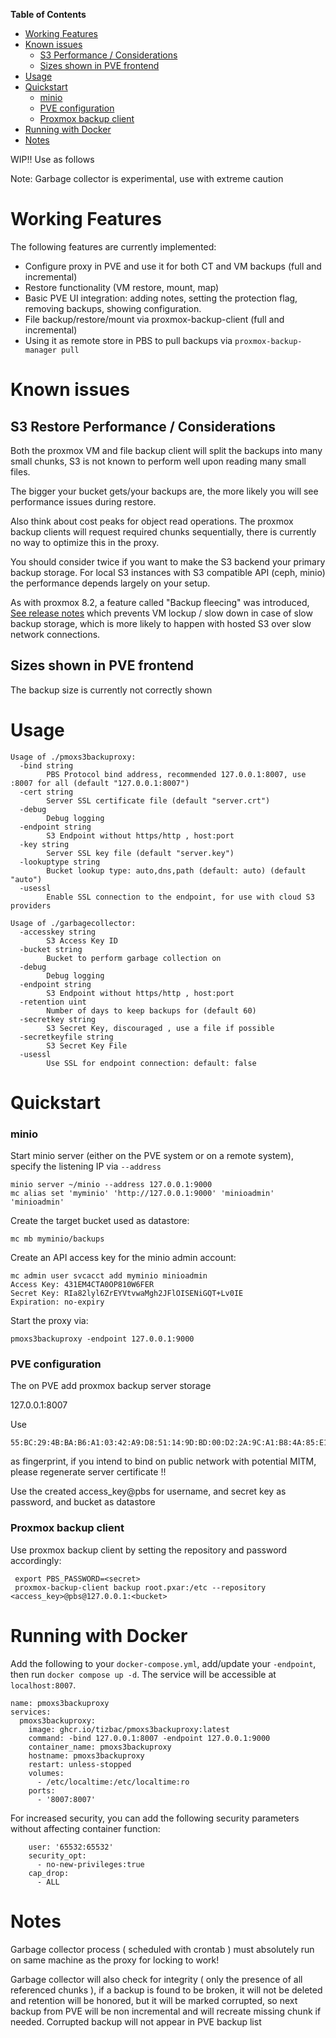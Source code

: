 <!-- START doctoc generated TOC please keep comment here to allow auto update -->
<!-- DON'T EDIT THIS SECTION, INSTEAD RE-RUN doctoc TO UPDATE -->
**Table of Contents**

- [Working Features](#working-features)
- [Known issues](#known-issues)
  - [S3 Performance / Considerations](#s3-performance--considerations)
  - [Sizes shown in PVE frontend](#sizes-shown-in-pve-frontend)
- [Usage](#usage)
- [Quickstart](#quickstart)
    - [minio](#minio)
    - [PVE configuration](#pve-configuration)
    - [Proxmox backup client](#proxmox-backup-client)
- [Running with Docker](#running-with-docker)
- [Notes](#notes)

<!-- END doctoc generated TOC please keep comment here to allow auto update -->

WIP!! 
Use as follows

Note: Garbage collector is experimental, use with extreme caution

# Working Features

The following features are currently implemented:

 * Configure proxy in PVE and use it for both CT and VM backups (full and incremental)
 * Restore functionality (VM restore, mount, map)
 * Basic PVE UI integration: adding notes, setting the protection flag,
   removing backups, showing configuration.
 * File backup/restore/mount via proxmox-backup-client (full and incremental)
 * Using it as remote store in PBS to pull backups via `proxmox-backup-manager
   pull`

# Known issues
## S3 Restore Performance / Considerations

Both the proxmox VM and file backup client will split the backups into many
small chunks, S3 is not known to perform well upon reading many small files.

The bigger your bucket gets/your backups are, the more likely you will see
performance issues during restore.

Also think about cost peaks for object read operations. The proxmox backup
clients will request required chunks sequentially, there is currently no
way to optimize this in the proxy.

You should consider twice if you want to make the S3 backend your primary
backup storage. For local S3 instances with S3 compatible API (ceph, minio) the
performance depends largely on your setup.

As with proxmox 8.2, a feature called "Backup fleecing" was introduced, [See
release notes](https://pve.proxmox.com/wiki/Roadmap#Proxmox_VE_8.2) which
prevents VM lockup / slow down in case of slow backup storage, which is more
likely to happen with hosted S3 over slow network connections.

## Sizes shown in PVE frontend

The backup size is currently not correctly shown

# Usage

```
Usage of ./pmoxs3backuproxy:
  -bind string
        PBS Protocol bind address, recommended 127.0.0.1:8007, use :8007 for all (default "127.0.0.1:8007")
  -cert string
        Server SSL certificate file (default "server.crt")
  -debug
        Debug logging
  -endpoint string
        S3 Endpoint without https/http , host:port
  -key string
        Server SSL key file (default "server.key")
  -lookuptype string
        Bucket lookup type: auto,dns,path (default: auto) (default "auto")
  -usessl
        Enable SSL connection to the endpoint, for use with cloud S3 providers
```

```
Usage of ./garbagecollector:
  -accesskey string
        S3 Access Key ID
  -bucket string
        Bucket to perform garbage collection on
  -debug
        Debug logging
  -endpoint string
        S3 Endpoint without https/http , host:port
  -retention uint
        Number of days to keep backups for (default 60)
  -secretkey string
        S3 Secret Key, discouraged , use a file if possible
  -secretkeyfile string
        S3 Secret Key File
  -usessl
        Use SSL for endpoint connection: default: false

```

# Quickstart
### minio

Start minio server (either on the PVE system or on a remote system),
specify the listening IP via `--address`

```
minio server ~/minio --address 127.0.0.1:9000
mc alias set 'myminio' 'http://127.0.0.1:9000' 'minioadmin' 'minioadmin'
```

Create the target bucket used as datastore:

```
mc mb myminio/backups
```

Create an API access key for the minio admin account:

```
mc admin user svcacct add myminio minioadmin
Access Key: 431EM4CTA0OP810W6FER
Secret Key: RIa82lyl6ZrEYVtvwaMgh2JFlOISENiGQT+Lv0IE
Expiration: no-expiry
```

Start the proxy via:

```
pmoxs3backuproxy -endpoint 127.0.0.1:9000
```

### PVE configuration

The on PVE add proxmox backup server storage 

127.0.0.1:8007 

Use

```
55:BC:29:4B:BA:B6:A1:03:42:A9:D8:51:14:9D:BD:00:D2:2A:9C:A1:B8:4A:85:E1:AF:B2:0C:48:40:D6:CC:A4
```

as fingerprint, if you intend to bind on public network with potential MITM,
please regenerate server certificate !!

Use the created access_key@pbs for username, and secret key as password, and
bucket as datastore

### Proxmox backup client

Use proxmox backup client by setting the repository and password accordingly:

```
 export PBS_PASSWORD=<secret>
 proxmox-backup-client backup root.pxar:/etc --repository <access_key>@pbs@127.0.0.1:<bucket>
```

# Running with Docker

Add the following to your `docker-compose.yml`, add/update your `-endpoint`, then run `docker compose up -d`. The service will be accessible at `localhost:8007`.
```
name: pmoxs3backuproxy
services:
  pmoxs3backuproxy:
    image: ghcr.io/tizbac/pmoxs3backuproxy:latest
    command: -bind 127.0.0.1:8007 -endpoint 127.0.0.1:9000
    container_name: pmoxs3backuproxy
    hostname: pmoxs3backuproxy
    restart: unless-stopped
    volumes:
      - /etc/localtime:/etc/localtime:ro
    ports:
      - '8007:8007'
```

For increased security, you can add the following security parameters without affecting container function:
```
    user: '65532:65532'
    security_opt:
      - no-new-privileges:true
    cap_drop:
      - ALL
```

# Notes

Garbage collector process ( scheduled with crontab ) must absolutely run on
same machine as the proxy for locking to work!

Garbage collector will also check for integrity ( only the presence of all
referenced chunks ), if a backup is found to be broken, it will not be deleted
and retention will be honored, but it will be marked corrupted, so next backup
from PVE will be non incremental and will recreate missing chunk if needed.
Corrupted backup will not appear in PVE backup list
